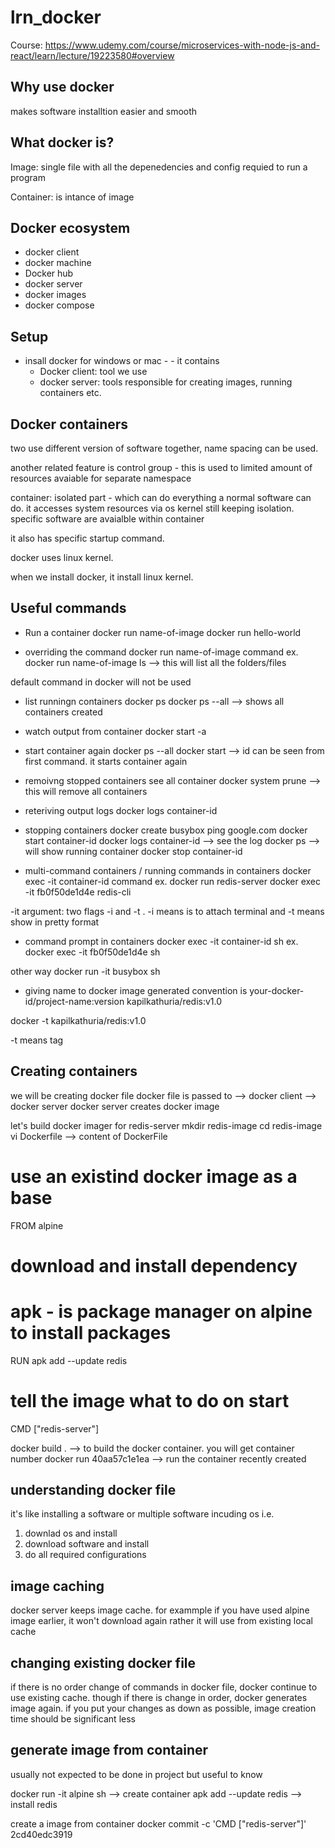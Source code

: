 # lrn_docker
Course: https://www.udemy.com/course/microservices-with-node-js-and-react/learn/lecture/19223580#overview

## Why use docker
makes software installtion easier and smooth

## What docker is?
Image: single file with all the depenedencies and config requied to run a program

Container: is intance of image

## Docker ecosystem
* docker client
* docker machine
* Docker hub
* docker server
* docker images
* docker compose

## Setup
* insall docker for windows or mac - - it contains
   * Docker client: tool we use
   * docker server: tools responsible for creating images, running containers etc.

## Docker containers
two use different version of software together, name spacing can be used. 

another related feature is control group - this is used to limited amount of resources avaiable for separate namespace

container: isolated part  - which can do everything  a normal software can do. it accesses system resources via os kernel still keeping isolation.
specific software are avaialble within container

it also has specific startup command.

docker uses linux kernel.

when we install docker, it install linux kernel.

## Useful commands
* Run a container
docker run name-of-image
docker run hello-world

* overriding the command
docker run name-of-image command
ex. docker run name-of-image ls --> this will list all the folders/files

default command in docker will not be used

* list runningn containers
docker ps
docker ps --all --> shows all containers created

* watch output from container
docker start -a <image-id>

* start container again
docker ps --all
docker start <id>  --> id can be seen from first command. it starts container again

* remoivng stopped containers
see all container
docker system prune --> this will remove all containers

* reteriving output logs
docker logs container-id

* stopping containers
docker create busybox ping google.com
docker start container-id
docker logs container-id --> see the log
docker ps --> will show running container
docker stop container-id

* multi-command containers / running commands in containers
docker exec -it container-id command
ex. 
docker run redis-server
docker exec -it fb0f50de1d4e redis-cli

-it argument: two flags -i and -t . -i means is to attach terminal and -t means show in pretty format

* command prompt in containers
docker exec -it container-id sh
ex. docker exec -it fb0f50de1d4e sh

other way
docker run -it busybox sh

* giving name to docker image generated
convention  is
your-docker-id/project-name:version
kapilkathuria/redis:v1.0

docker -t kapilkathuria/redis:v1.0

-t means tag

## Creating containers
we will be creating docker file
docker file is passed to --> docker client --> docker server
docker server creates docker image

let's build docker imager for redis-server
mkdir redis-image
cd redis-image
vi Dockerfile --> content of DockerFile   
   # use an existind docker image as a base
   FROM alpine 

   # download and install  dependency
   # apk - is package manager on alpine to install packages
   RUN apk add --update redis

   # tell the image what to do on start
   CMD ["redis-server"]

docker build . --> to build the docker container.  you will get container number
docker run 40aa57c1e1ea --> run the container recently created


## understanding docker file
it's like installing a software or multiple software incuding os
i.e. 
1. downlad os and install
2. download software and install
3. do all required configurations

## image caching
docker server keeps image cache. for exammple if you  have used alpine image earlier, it won't download again rather it will use from existing local cache

## changing existing docker file
if there is no order change of commands in docker file, docker continue to use existing cache. though if there is change in order, docker generates image again. if you put your changes as down as possible, image creation time should be significant less 

## generate image from container
usually not expected to be done in project but useful to know


docker run -it alpine sh  --> create container
apk add --update redis --> install redis

create a image from container
docker commit -c 'CMD ["redis-server"]' 2cd40edc3919

